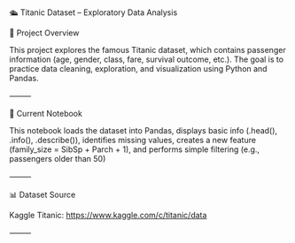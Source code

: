🛳️ Titanic Dataset – Exploratory Data Analysis

📌 Project Overview

This project explores the famous Titanic dataset, which contains passenger information (age, gender, class, fare, survival outcome, etc.).
The goal is to practice data cleaning, exploration, and visualization using Python and Pandas.

⸻

📂 Current Notebook

This notebook loads the dataset into Pandas, displays basic info (.head(), .info(), .describe()), identifies missing values, creates a new feature (family_size = SibSp + Parch + 1), and performs simple filtering (e.g., passengers older than 50)

⸻

📊 Dataset Source

Kaggle Titanic: https://www.kaggle.com/c/titanic/data

⸻
